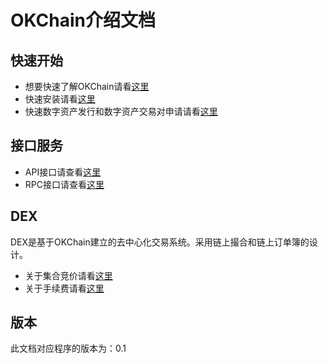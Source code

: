# OKChain介绍文档

## 快速开始

* 想要快速了解OKChain请看[这里](getting-start/introduction.md)
* 快速安装请看[这里](getting-start/install.md)
* 快速数字资产发行和数字资产交易对申请请看[这里](getting-start/ico.md)

## 接口服务

* API接口请查看[这里](api/http.md)
* RPC接口请查看[这里](api/node_rpc.md)

## DEX

DEX是基于OKChain建立的去中心化交易系统。采用链上撮合和链上订单簿的设计。

* 关于集合竞价请看[这里](trade/periodic_auction.md)
* 关于手续费请看[这里](fee.md)

## 版本

此文档对应程序的版本为：0.1



